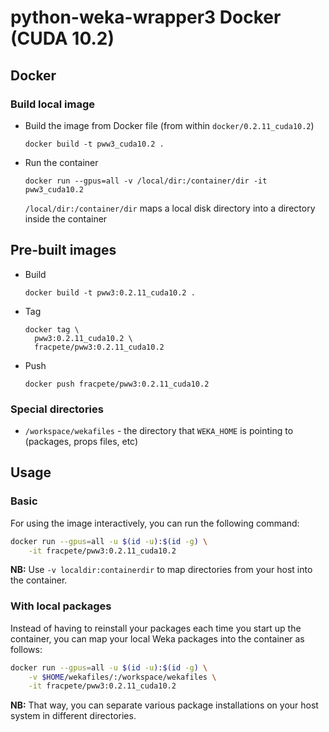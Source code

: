 # python-weka-wrapper3 Docker (CUDA 10.2)

## Docker

### Build local image

* Build the image from Docker file (from within `docker/0.2.11_cuda10.2`)

  ```commandline
  docker build -t pww3_cuda10.2 .
  ```
  
* Run the container

  ```commandline
  docker run --gpus=all -v /local/dir:/container/dir -it pww3_cuda10.2
  ```
  `/local/dir:/container/dir` maps a local disk directory into a directory inside the container

## Pre-built images

* Build

  ```commandline
  docker build -t pww3:0.2.11_cuda10.2 .
  ```
  
* Tag

  ```commandline
  docker tag \
    pww3:0.2.11_cuda10.2 \
    fracpete/pww3:0.2.11_cuda10.2
  ```
  
* Push

  ```commandline
  docker push fracpete/pww3:0.2.11_cuda10.2
  ```

### Special directories

* `/workspace/wekafiles` - the directory that `WEKA_HOME` is pointing to (packages, props files, etc) 


## Usage

### Basic

For using the image interactively, you can run the following command: 

```bash
docker run --gpus=all -u $(id -u):$(id -g) \
    -it fracpete/pww3:0.2.11_cuda10.2
```

**NB:** Use `-v localdir:containerdir` to map directories from your host into the container.

### With local packages

Instead of having to reinstall your packages each time you start up the container, 
you can map your local Weka packages into the container as follows: 

```bash
docker run --gpus=all -u $(id -u):$(id -g) \
    -v $HOME/wekafiles/:/workspace/wekafiles \
    -it fracpete/pww3:0.2.11_cuda10.2
```

**NB:** That way, you can separate various package installations on your host system
in different directories.
